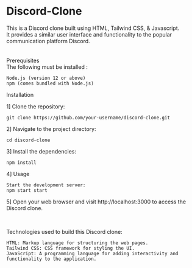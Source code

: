 # Discord-Clone

This is a Discord clone built using HTML, Tailwind CSS, & Javascript.                                          
It provides a similar user interface and functionality to the popular communication platform Discord.                                                                                                    
<br>                                                              
Prerequisites                                                                      
The following must be installed :

    Node.js (version 12 or above) 
    npm (comes bundled with Node.js)

Installation 

1] Clone the repository: <br>

    git clone https://github.com/your-username/discord-clone.git

2] Navigate to the project directory:

    cd discord-clone

3] Install the dependencies:

    npm install

4] Usage

    Start the development server: 
    npm start start

5] Open your web browser and visit http://localhost:3000 to access the Discord clone. 

<br>

Technologies used to build this Discord clone:

    HTML: Markup language for structuring the web pages.
    Tailwind CSS: CSS framework for styling the UI.
    JavaScript: A programming language for adding interactivity and functionality to the application.
